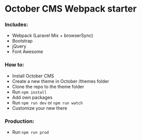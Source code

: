 # October CMS Webpack starter

### Includes:

- Webpack (Laravel Mix + browserSync)
- Bootstrap
- jQuery
- Font Awesome

### How to:

- Install October CMS
- Create a new theme in October /themes folder
- Clone the repo to the theme folder
- Run `npm install` 
- Add own packages
- Run `npm run dev` or `npm run watch`
- Customize your new there

### Production:

- Run `npm run prod`

